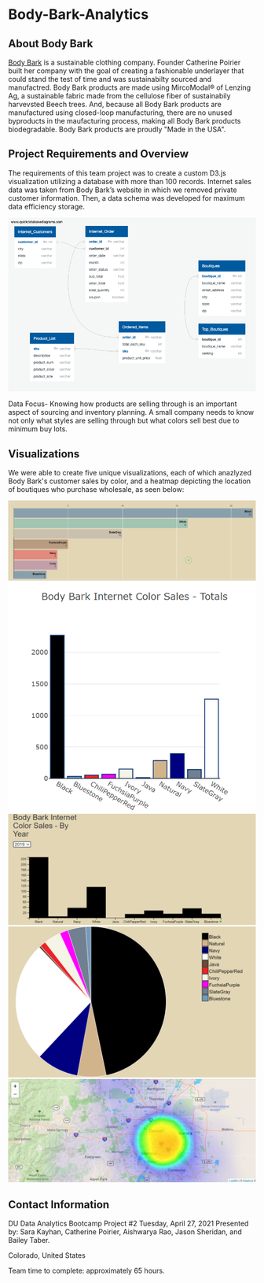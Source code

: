 # Body-Bark-Analytics

## About Body Bark

[Body Bark](https://www.bodybark.com) is a sustainable clothing company. Founder Catherine Poirier built her company with the goal of creating a fashionable underlayer that could stand the test of time and was sustainabilty sourced and manufactred. Body Bark products are made using MircoModal® of Lenzing Ag, a sustainable fabric made from the cellulose fiber of sustainabily harvevsted Beech trees. And, because all Body Bark products are manufactured using closed-loop manufacturing, there are no unused byproducts in the maufacturing process, making all Body Bark products biodegradable. Body Bark products are proudly "Made in the USA". 

## Project Requirements and Overview 
The requirements of this team project was to create a custom D3.js visualization utilizing a database with more than 100 records. Internet sales data was taken from Body Bark’s website in which we removed private customer information.  Then, a data schema was developed for maximum data efficiency storage.

![ERD](/images/ERD.png)

Data Focus- Knowing how products are selling through is an important aspect of sourcing and inventory planning. A small company needs to know not only what styles are selling through but what colors sell best due to minimum buy lots.

## Visualizations

We were able to create five unique visualizations, each of which anazlyzed Body Bark's customer sales by color, and a heatmap depicting the location of boutiques who purchase wholesale, as seen below:

![barchartrace](/images/barchartrace.png)
![barchart1](/images/barchart1.png)
![barchart2](/images/barchart2.png)
![piechart](/images/piechart.png)
![heatmap](/images/heatmap.png)

## Contact Information 

DU Data Analytics Bootcamp Project #2 Tuesday, April 27, 2021 Presented by: Sara Kayhan, Catherine Poirier,  Aishwarya Rao, Jason Sheridan, and Bailey Taber.

Colorado, United States

Team time to complete: approximately 65 hours.